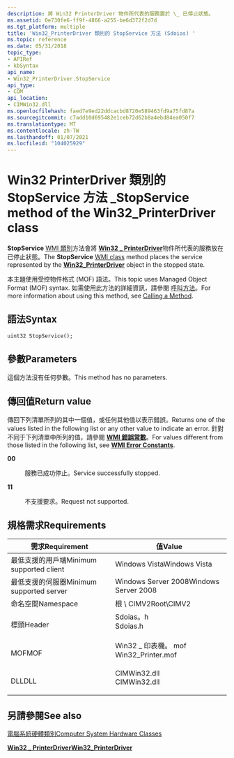 ```yaml
---
description: 將 Win32 PrinterDriver 物件所代表的服務置於 \_ 已停止狀態。
ms.assetid: 0e730fe6-ff9f-4866-a255-be6d372f2d7d
ms.tgt_platform: multiple
title: 'Win32_PrinterDriver 類別的 StopService 方法 (Sdoias) '
ms.topic: reference
ms.date: 05/31/2018
topic_type:
- APIRef
- kbSyntax
api_name:
- Win32_PrinterDriver.StopService
api_type:
- COM
api_location:
- CIMWin32.dll
ms.openlocfilehash: faed7e9ed22ddcacbd8720e589463fd9a75fd87a
ms.sourcegitcommit: c7add10d695482e1ceb72d62b8a4ebd84ea050f7
ms.translationtype: MT
ms.contentlocale: zh-TW
ms.lasthandoff: 01/07/2021
ms.locfileid: "104025929"
---
```

# <a name="stopservice-method-of-the-win32_printerdriver-class"></a><span data-ttu-id="f95d2-103">Win32 PrinterDriver 類別的 StopService 方法 \_</span><span class="sxs-lookup"><span data-stu-id="f95d2-103">StopService method of the Win32\_PrinterDriver class</span></span>

<span data-ttu-id="f95d2-104">**StopService** [WMI 類別](/windows/desktop/WmiSdk/retrieving-a-class)方法會將 [**Win32 \_ PrinterDriver**](win32-printerdriver.md)物件所代表的服務放在已停止狀態。</span><span class="sxs-lookup"><span data-stu-id="f95d2-104">The **StopService** [WMI class](/windows/desktop/WmiSdk/retrieving-a-class) method places the service represented by the [**Win32\_PrinterDriver**](win32-printerdriver.md) object in the stopped state.</span></span>

<span data-ttu-id="f95d2-105">本主題使用受控物件格式 (MOF) 語法。</span><span class="sxs-lookup"><span data-stu-id="f95d2-105">This topic uses Managed Object Format (MOF) syntax.</span></span> <span data-ttu-id="f95d2-106">如需使用此方法的詳細資訊，請參閱 [呼叫方法](/windows/desktop/WmiSdk/calling-a-method)。</span><span class="sxs-lookup"><span data-stu-id="f95d2-106">For more information about using this method, see [Calling a Method](/windows/desktop/WmiSdk/calling-a-method).</span></span>

## <a name="syntax"></a><span data-ttu-id="f95d2-107">語法</span><span class="sxs-lookup"><span data-stu-id="f95d2-107">Syntax</span></span>


```mof
uint32 StopService();
```



## <a name="parameters"></a><span data-ttu-id="f95d2-108">參數</span><span class="sxs-lookup"><span data-stu-id="f95d2-108">Parameters</span></span>

<span data-ttu-id="f95d2-109">這個方法沒有任何參數。</span><span class="sxs-lookup"><span data-stu-id="f95d2-109">This method has no parameters.</span></span>

## <a name="return-value"></a><span data-ttu-id="f95d2-110">傳回值</span><span class="sxs-lookup"><span data-stu-id="f95d2-110">Return value</span></span>

<span data-ttu-id="f95d2-111">傳回下列清單所列的其中一個值，或任何其他值以表示錯誤。</span><span class="sxs-lookup"><span data-stu-id="f95d2-111">Returns one of the values listed in the following list or any other value to indicate an error.</span></span> <span data-ttu-id="f95d2-112">針對不同于下列清單中所列的值，請參閱 [**WMI 錯誤常數**](/windows/desktop/WmiSdk/wmi-error-constants)。</span><span class="sxs-lookup"><span data-stu-id="f95d2-112">For values different from those listed in the following list, see [**WMI Error Constants**](/windows/desktop/WmiSdk/wmi-error-constants).</span></span>

<dl> <dt>

<span data-ttu-id="f95d2-113">**0**</span><span class="sxs-lookup"><span data-stu-id="f95d2-113">**0**</span></span>
</dt> <dd>

<span data-ttu-id="f95d2-114">服務已成功停止。</span><span class="sxs-lookup"><span data-stu-id="f95d2-114">Service successfully stopped.</span></span>

</dd> <dt>

<span data-ttu-id="f95d2-115">**1**</span><span class="sxs-lookup"><span data-stu-id="f95d2-115">**1**</span></span>
</dt> <dd>

<span data-ttu-id="f95d2-116">不支援要求。</span><span class="sxs-lookup"><span data-stu-id="f95d2-116">Request not supported.</span></span>

</dd> </dl>

## <a name="requirements"></a><span data-ttu-id="f95d2-117">規格需求</span><span class="sxs-lookup"><span data-stu-id="f95d2-117">Requirements</span></span>



| <span data-ttu-id="f95d2-118">需求</span><span class="sxs-lookup"><span data-stu-id="f95d2-118">Requirement</span></span> | <span data-ttu-id="f95d2-119">值</span><span class="sxs-lookup"><span data-stu-id="f95d2-119">Value</span></span> |
|-------------------------------------|-----------------------------------------------------------------------------------------------|
| <span data-ttu-id="f95d2-120">最低支援的用戶端</span><span class="sxs-lookup"><span data-stu-id="f95d2-120">Minimum supported client</span></span><br/> | <span data-ttu-id="f95d2-121">Windows Vista</span><span class="sxs-lookup"><span data-stu-id="f95d2-121">Windows Vista</span></span><br/>                                                                      |
| <span data-ttu-id="f95d2-122">最低支援的伺服器</span><span class="sxs-lookup"><span data-stu-id="f95d2-122">Minimum supported server</span></span><br/> | <span data-ttu-id="f95d2-123">Windows Server 2008</span><span class="sxs-lookup"><span data-stu-id="f95d2-123">Windows Server 2008</span></span><br/>                                                                |
| <span data-ttu-id="f95d2-124">命名空間</span><span class="sxs-lookup"><span data-stu-id="f95d2-124">Namespace</span></span><br/>                | <span data-ttu-id="f95d2-125">根 \\ CIMV2</span><span class="sxs-lookup"><span data-stu-id="f95d2-125">Root\\CIMV2</span></span><br/>                                                                        |
| <span data-ttu-id="f95d2-126">標頭</span><span class="sxs-lookup"><span data-stu-id="f95d2-126">Header</span></span><br/>                   | <dl> <span data-ttu-id="f95d2-127"><dt>Sdoias。h</dt></span><span class="sxs-lookup"><span data-stu-id="f95d2-127"><dt>Sdoias.h</dt></span></span> </dl>           |
| <span data-ttu-id="f95d2-128">MOF</span><span class="sxs-lookup"><span data-stu-id="f95d2-128">MOF</span></span><br/>                      | <dl> <span data-ttu-id="f95d2-129"><dt>Win32 \_ 印表機。 mof</dt></span><span class="sxs-lookup"><span data-stu-id="f95d2-129"><dt>Win32\_Printer.mof</dt></span></span> </dl> |
| <span data-ttu-id="f95d2-130">DLL</span><span class="sxs-lookup"><span data-stu-id="f95d2-130">DLL</span></span><br/>                      | <dl> <span data-ttu-id="f95d2-131"><dt>CIMWin32.dll</dt></span><span class="sxs-lookup"><span data-stu-id="f95d2-131"><dt>CIMWin32.dll</dt></span></span> </dl>       |



## <a name="see-also"></a><span data-ttu-id="f95d2-132">另請參閱</span><span class="sxs-lookup"><span data-stu-id="f95d2-132">See also</span></span>

<dl> <dt>

[<span data-ttu-id="f95d2-133">電腦系統硬體類別</span><span class="sxs-lookup"><span data-stu-id="f95d2-133">Computer System Hardware Classes</span></span>](computer-system-hardware-classes.md)
</dt> <dt>

[<span data-ttu-id="f95d2-134">**Win32 \_ PrinterDriver**</span><span class="sxs-lookup"><span data-stu-id="f95d2-134">**Win32\_PrinterDriver**</span></span>](win32-printerdriver.md)
</dt> </dl>

 

